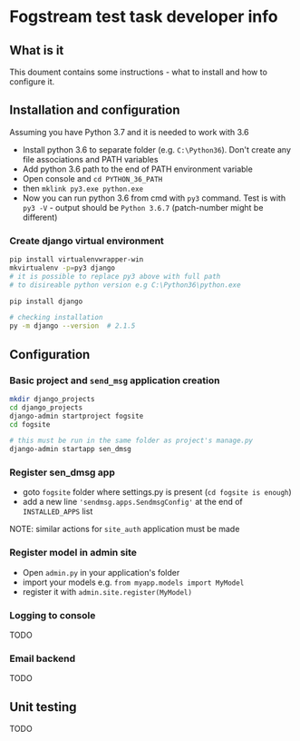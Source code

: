 # Fogstream test task developer info

## What is it

This doument contains some instructions - what to install and how to configure it.

## Installation and configuration

Assuming you have Python 3.7 and it is needed to work with 3.6

- Install python 3.6 to separate folder (e.g. `C:\Python36`). Don't create any file associations and PATH variables
- Add python 3.6 path to the end of PATH environment variable
- Open console and `cd PYTHON_36_PATH`
- then `mklink py3.exe python.exe`
- Now you can run python 3.6 from cmd with `py3` command. Test is with `py3 -V` - output should be `Python 3.6.7` (patch-number might be different)

### Create django virtual environment

```bash
pip install virtualenvwrapper-win
mkvirtualenv -p=py3 django
# it is possible to replace py3 above with full path
# to disireable python version e.g C:\Python36\python.exe

pip install django

# checking installation
py -m django --version  # 2.1.5
```

## Configuration

### Basic project and `send_msg` application creation

```bash
mkdir django_projects
cd django_projects
django-admin startproject fogsite
cd fogsite

# this must be run in the same folder as project's manage.py
django-admin startapp sen_dmsg
```

### Register sen_dmsg app

- goto `fogsite` folder where settings.py is present (`cd fogsite is enough`)
- add a new line `'sendmsg.apps.SendmsgConfig'` at the end of `INSTALLED_APPS` list

NOTE: similar actions for `site_auth` application must be made

### Register model in admin site

- Open `admin.py` in your application's folder
- import your models e.g. `from myapp.models import MyModel`
- register it with `admin.site.register(MyModel)`

### Logging to console

TODO

### Email backend

TODO

## Unit testing

TODO